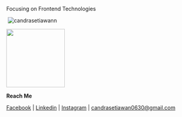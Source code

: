 Focusing on Frontend Technologies

&nbsp;<img  src="https://github-readme-stats.vercel.app/api?username=candrasetiawann&show_icons=true"  alt="candrasetiawann" />


</p>
<p align="left">
<img  height="154"  src="https://github-readme-stats.vercel.app/api/top-langs/?username=candrasetiawann&layout=compact&hide=php&langs_count=6" />
</p>

**Reach Me**

[Facebook](https://www.facebook.com/profile.php?id=100023599205042) | [Linkedin](https://www.linkedin.com/in/candrasetiawan03/) | [Instagram](https://www.instagram.com/candrasetiawannn/) | [candrasetiawan0630@gmail.com](candrasetiawan0630@gmail.com)
